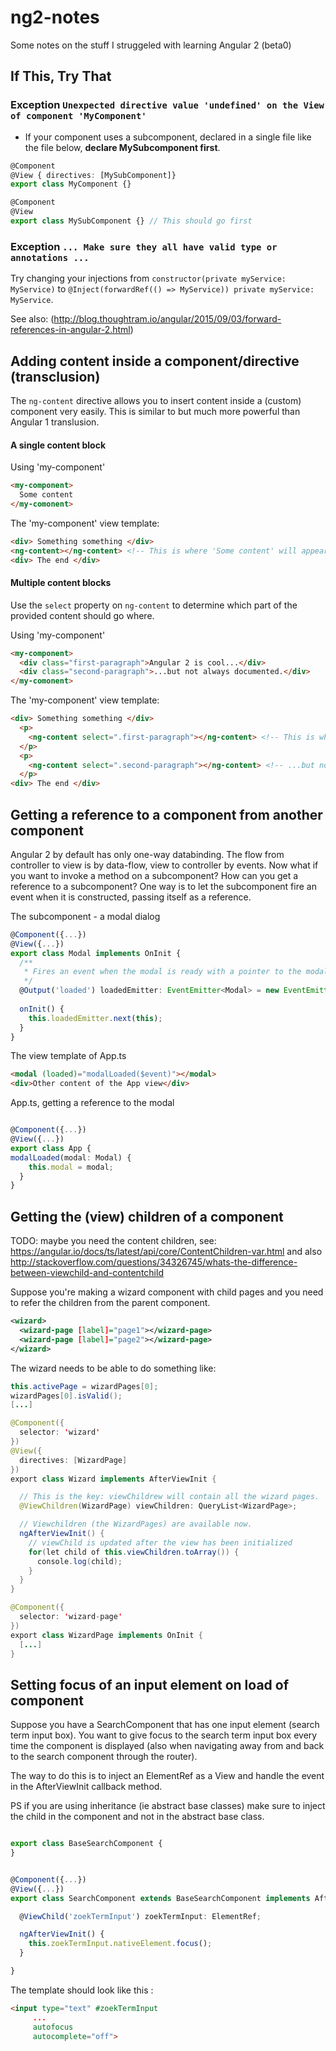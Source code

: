 # ng2-notes

Some notes on the stuff I struggeled with learning Angular 2 (beta0)

## If This, Try That

### Exception `Unexpected directive value 'undefined' on the View of component 'MyComponent'`

- If your component uses a subcomponent, declared in a single file like the file below, **declare MySubcomponent first**.

``` typescript
@Component
@View { directives: [MySubComponent]}
export class MyComponent {}

@Component
@View
export class MySubComponent {} // This should go first
```

### Exception `... Make sure they all have valid type or annotations ...`

Try changing your injections from `constructor(private myService: MyService)` to `@Inject(forwardRef(() => MyService)) private myService: MyService`.

See also: (http://blog.thoughtram.io/angular/2015/09/03/forward-references-in-angular-2.html)

## Adding content inside a component/directive (transclusion)

The `ng-content` directive allows you to insert content inside a (custom) component very easily. This is similar to but much more powerful than Angular 1 translusion.

#### A single content block

Using 'my-component'
``` html
<my-component>
  Some content
</my-comonent>
```

The 'my-component' view template:
``` html
<div> Something something </div>
<ng-content></ng-content> <!-- This is where 'Some content' will appear -->
<div> The end </div>
```
#### Multiple content blocks

Use the `select` property on `ng-content` to determine which part of the provided content should go where.

Using 'my-component'
``` html
<my-component>
  <div class="first-paragraph">Angular 2 is cool...</div>
  <div class="second-paragraph">...but not always documented.</div>
</my-comonent>
```

The 'my-component' view template:
``` html
<div> Something something </div>
  <p>
    <ng-content select=".first-paragraph"></ng-content> <!-- This is where 'Angular 2 is cool...' will appear -->
  </p>
  <p>
    <ng-content select=".second-paragraph"></ng-content> <!-- ...but not always documented.' will appear -->
  </p>
<div> The end </div>
```

## Getting a reference to a component from another component

Angular 2 by default has only one-way databinding. The flow from controller to view is by data-flow, view to controller by events. Now what if you want to invoke a method on a subcomponent? How can you get a reference to a subcomponent? One way is to let the subcomponent fire an event when it is constructed, passing itself as a reference.

The subcomponent - a modal dialog
``` typescript
@Component({...})
@View({...})
export class Modal implements OnInit {
  /**
   * Fires an event when the modal is ready with a pointer to the modal.
   */
  @Output('loaded') loadedEmitter: EventEmitter<Modal> = new EventEmitter<Modal>();
  
  onInit() {
    this.loadedEmitter.next(this);
  }
}
```

The view template of App.ts
``` html
<modal (loaded)="modalLoaded($event)"></modal>
<div>Other content of the App view</div>
```

App.ts, getting a reference to the modal
``` typescript

@Component({...})
@View({...})
export class App {
modalLoaded(modal: Modal) {
    this.modal = modal;
  }
}
```

## Getting the (view) children of a component

TODO: maybe you need the content children, see: https://angular.io/docs/ts/latest/api/core/ContentChildren-var.html and also http://stackoverflow.com/questions/34326745/whats-the-difference-between-viewchild-and-contentchild

Suppose you're making a wizard component with child pages and you need to refer the children from the parent component.
``` xml
<wizard>
  <wizard-page [label]="page1"></wizard-page>
  <wizard-page [label]="page2"></wizard-page>
</wizard>
```

The wizard needs to be able to do something like:
```java
this.activePage = wizardPages[0];
wizardPages[0].isValid();
[...]
```

``` java
@Component({
  selector: 'wizard'
})
@View({
  directives: [WizardPage]
})
export class Wizard implements AfterViewInit {

  // This is the key: viewChildrew will contain all the wizard pages.
  @ViewChildren(WizardPage) viewChildren: QueryList<WizardPage>;

  // Viewchildren (the WizardPages) are available now.
  ngAfterViewInit() {
    // viewChild is updated after the view has been initialized
    for(let child of this.viewChildren.toArray()) {
      console.log(child);
    }
  }
}

@Component({
  selector: 'wizard-page'
})
export class WizardPage implements OnInit {
  [...]
}
```

## Setting focus of an input element on load of component

Suppose you have a SearchComponent that has one input element (search term input box).  You want to give focus to the search term input box every time
the component is displayed (also when navigating away from and back to the search component through the router).

The way to do this is to inject an ElementRef as a View and handle the event in the AfterViewInit callback method.
 
PS if you are using inheritance (ie abstract base classes) make sure to inject the child in the component and not in the abstract base class. 

``` typescript

export class BaseSearchComponent {
}


@Component({...})
@View({...})
export class SearchComponent extends BaseSearchComponent implements AfterViewInit {

  @ViewChild('zoekTermInput') zoekTermInput: ElementRef;

  ngAfterViewInit() {
    this.zoekTermInput.nativeElement.focus();
  }

}
```

The template should look like this :

``` html
<input type="text" #zoekTermInput
     ...
     autofocus
     autocomplete="off">
```

